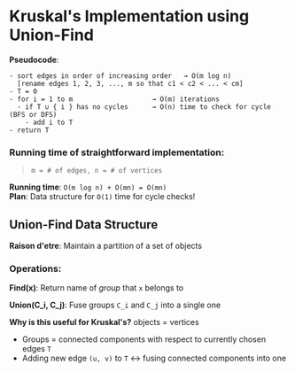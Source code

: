 #  Kruskal's Implementation using Union-Find

**Pseudocode**:
```
- sort edges in order of increasing order   → O(m log n)
  [rename edges 1, 2, 3, ..., m so that c1 < c2 < ... < cm]
- T = 0
- for i = 1 to m                    → O(m) iterations
  - if T ∪ { i } has no cycles      → O(n) time to check for cycle (BFS or DFS)
    - add i to T
- return T
```

### Running time of straightforward implementation:
> `m = # of edges, n = # of vertices`

**Running time**: `O(m log n) + O(mn) = O(mn)`  
**Plan**: Data structure for `O(1)` time for cycle checks!

## Union-Find Data Structure

**Raison d'etre**: Maintain a partition of a set of objects

### Operations:

**Find(x)**: Return name of *group* that `x` belongs to

**Union(C_i, C_j)**: Fuse groups `C_i` and `C_j` into a single one

**Why is this useful for Kruskal's?** objects = vertices  
- Groups = connected components with respect to currently chosen edges `T`
- Adding new edge `(u, v)` to `T` <->  fusing connected components into  one
